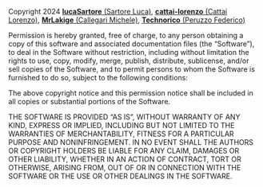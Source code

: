 Copyright 2024 [**lucaSartore** (Sartore Luca)](https://github.com/lucaSartore), [**cattai-lorenzo** (Cattai Lorenzo)](https://github.com/cattai-lorenzo), [**MrLakige** (Callegari Michele)](https://github.com/MrLakige), [**Technorico** (Peruzzo Federico)](https://github.com/Technorico)

Permission is hereby granted, free of charge, to any person obtaining a copy of this software and associated documentation files (the “Software”), to deal in the Software without restriction, including without limitation the rights to use, copy, modify, merge, publish, distribute, sublicense, and/or sell copies of the Software, and to permit persons to whom the Software is furnished to do so, subject to the following conditions:

The above copyright notice and this permission notice shall be included in all copies or substantial portions of the Software.

THE SOFTWARE IS PROVIDED “AS IS”, WITHOUT WARRANTY OF ANY KIND, EXPRESS OR IMPLIED, INCLUDING BUT NOT LIMITED TO THE WARRANTIES OF MERCHANTABILITY, FITNESS FOR A PARTICULAR PURPOSE AND NONINFRINGEMENT. IN NO EVENT SHALL THE AUTHORS OR COPYRIGHT HOLDERS BE LIABLE FOR ANY CLAIM, DAMAGES OR OTHER LIABILITY, WHETHER IN AN ACTION OF CONTRACT, TORT OR OTHERWISE, ARISING FROM, OUT OF OR IN CONNECTION WITH THE SOFTWARE OR THE USE OR OTHER DEALINGS IN THE SOFTWARE.